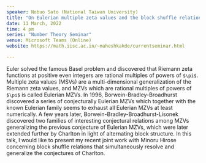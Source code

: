 ```yaml
---
speaker: Nobuo Sato (National Taiwan University)
title: "On Eulerian multiple zeta values and the block shuffle relations"
date: 11 March, 2022
time: 4 pm
series: "Number Theory Seminar"
venue: Microsoft Teams (Online)
website: https://math.iisc.ac.in/~maheshkakde/currentseminar.html

---
```


Euler solved the famous Basel problem and discovered that Riemann zeta functions at positive even integers are rational multiples of powers of `$\pi$`. Multiple zeta values (MSVs) are a multi-dimensional generalization of the Riemann zeta values, and MZVs which are rational multiples of powers of `$\pi$` is called Eulerian MZVs. In 1996, Borwein-Bradley-Broadhurst discovered a series of conjecturally Eulerian MZVs which together with the known Eulerian family seems to exhaust all Eulerian MZVs at least numerically. A few years later, Borwein-Bradley-Broadhurst-Lisonek discovered two families of interesting conjectural relations among MZVs generalizing the previous conjecture of Eulerian MZVs, which were later extended further by Charlton in light of alternating block structure. In this talk, I would like to present my recent joint work with Minoru Hirose concerning block shuffle relations that simultaneously resolve and generalize the conjectures of Charlton.
